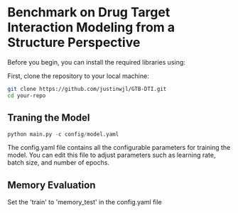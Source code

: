 # Benchmark on Drug Target Interaction Modeling from a Structure Perspective

Before you begin, you can install the required libraries using:

First, clone the repository to your local machine:
```bash
git clone https://github.com/justinwjl/GTB-DTI.git
cd your-repo
```

## Traning the Model
```python
python main.py -c config/model.yaml
```

The config.yaml file contains all the configurable parameters for training the model. You can edit this file to adjust parameters such as learning rate, batch size, and number of epochs.

## Memory Evaluation

Set the 'train' to 'memory_test' in the config.yaml file